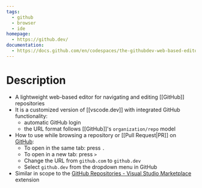 ```yaml
---
tags:
  - github
  - browser
  - ide
homepage:
  - https://github.dev/
documentation:
  - https://docs.github.com/en/codespaces/the-githubdev-web-based-editor
---
```

# Description
- A lightweight web-based editor for navigating and editing [[GitHub]] repositories
- It is a customized version of [[vscode.dev]] with integrated GitHub functionality:
	- automatic GitHub login
	- the URL format follows [[GitHub]]'s `organization/repo` model
- How to use while browsing a repository or [[Pull Request|PR]] on [GitHub](https://github.com):
	- To open in the same tab: press `.` 
	- To open in a new tab: press `>` 
	- Change the URL from `github.com` to `github.dev`
	- Select `github.dev` from the dropdown menu in GitHub
- Similar in scope to the [GitHub Repositories - Visual Studio Marketplace](https://marketplace.visualstudio.com/items?itemName=GitHub.remotehub) extension
 